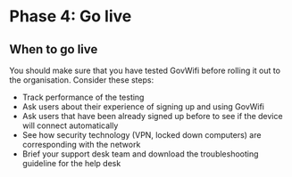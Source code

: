 # Phase 4: Go live

## When to go live

You should make sure that you have tested GovWifi before rolling it out to the organisation. Consider these steps:

- Track performance of the testing
- Ask users about their experience of signing up and using GovWifi
- Ask users that have been already signed up before to see if the device will connect automatically
- See how security technology (VPN, locked down computers) are corresponding with the network
- Brief your support desk team and download the troubleshooting guideline for the help desk

<!-- **Before you go live**
**Inform your users**
[DOWNLOAD POSTER]
 -->
